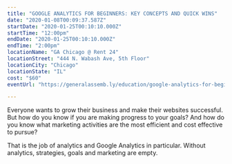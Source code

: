 ```yaml
---
title: "GOOGLE ANALYTICS FOR BEGINNERS: KEY CONCEPTS AND QUICK WINS"
date: "2020-01-08T00:09:37.587Z"
startDate: "2020-01-25T00:10:10.000Z"
startTime: "12:00pm"
endDate: "2020-01-25T00:10:10.000Z"
endTime: "2:00pm"
locationName: "GA Chicago @ Rent 24"
locationStreet: "444 N. Wabash Ave, 5th Floor"
locationCity: "Chicago"
locationState: "IL"
cost: "$60"
eventUrl: "https://generalassemb.ly/education/google-analytics-for-beginners-key-concepts-and-quick-wins/chicago/85685"

---
```


Everyone wants to grow their business and make their websites successful. But how do you know if you are making progress to your goals? And how do you know what marketing activities are the most efficient and cost effective to pursue?

That is the job of analytics and Google Analytics in particular. Without analytics, strategies, goals and marketing are empty.

